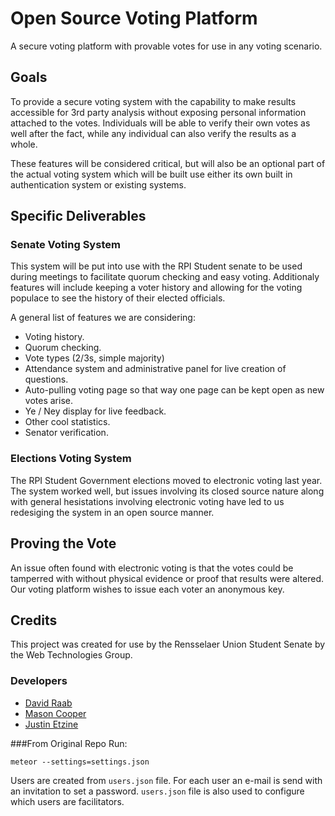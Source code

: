 # Open Source Voting Platform
A secure voting platform with provable votes for use in any voting scenario.

## Goals
To provide a secure voting system with the capability to make results accessible for 3rd party analysis without exposing personal information attached to the votes. Individuals will be able to verify their own votes as well after the fact, while any individual can also verify the results as a whole. 

These features will be considered critical, but will also be an optional part of the actual voting system which will be built use either its own built in authentication system or existing systems.

## Specific Deliverables
### Senate Voting System
This system will be put into use with the RPI Student senate to be used during meetings to facilitate quorum checking and easy voting. Additionaly features will include keeping a voter history and allowing for the voting populace to see the history of their elected officials.

A general list of features we are considering:
- Voting history.
- Quorum checking.
- Vote types (2/3s, simple majority)
- Attendance system and administrative panel for live creation of questions.
- Auto-pulling voting page so that way one page can be kept open as new votes arise.
- Ye / Ney display for live feedback.
- Other cool statistics.
- Senator verification.

### Elections Voting System
The RPI Student Government elections moved to electronic voting last year. The system worked well, but issues involving its closed source nature along with general hesistations involving electronic voting have led to us redesiging the system in an open source manner.

## Proving the Vote
An issue often found with electronic voting is that the votes could be tamperred with without physical evidence or proof that results were altered. Our voting platform wishes to issue each voter an anonymous key. 

## Credits

This project was created for use by the Rensselaer Union Student Senate by the Web Technologies Group.

### Developers

* [David Raab](http://github.com/draab)
* [Mason Cooper](http://github.com/not-inept)
* [Justin Etzine](http://github.com/justetz)

###From Original Repo
Run:

```
meteor --settings=settings.json
```

Users are created from `users.json` file. For each user an e-mail is send with an invitation
to set a password. `users.json` file is also used to configure which users are facilitators.
